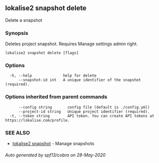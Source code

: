 ## lokalise2 snapshot delete

Delete a snapshot

### Synopsis

Deletes project snapshot. Requires Manage settings admin right.

```
lokalise2 snapshot delete [flags]
```

### Options

```
  -h, --help              help for delete
      --snapshot-id int   A unique identifier of the snapshot (required).
```

### Options inherited from parent commands

```
      --config string       config file (default is ./config.yml)
      --project-id string   Unique project identifier (required).
  -t, --token string        API token. You can create API tokens at https://lokalise.com/profile.
```

### SEE ALSO

* [lokalise2 snapshot](lokalise2_snapshot.md)	 - Manage snapshots

###### Auto generated by spf13/cobra on 28-May-2020
